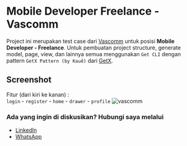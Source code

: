 # Mobile Developer Freelance - Vascomm

Project ini merupakan test case dari [Vascomm](https://www.vascomm.co.id/) untuk posisi **Mobile Developer - Freelance**. Untuk pembuatan project structure, generate model, page, view, dan lainnya semua menggunakan `Get CLI` dengan pattern `GetX Pattern (by Kauê)` dari [GetX](https://pub.dev/packages/get).  

## Screenshot

Fitur (dari kiri ke kanan) :  
`login` - `register` - `home` - `drawer` - `profile`
![vascomm](https://user-images.githubusercontent.com/56527536/164520389-0e469915-b8f2-473f-b053-9fe81258a731.png)

### Ada yang ingin di diskusikan? Hubungi saya melalui

* [LinkedIn](https://www.linkedin.com/in/nazarudin/)
* [WhatsApp](https://wa.me/6281365041803)
